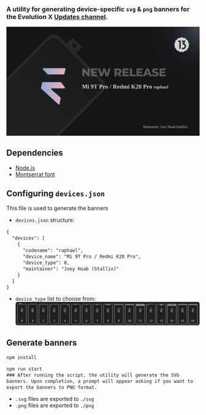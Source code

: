 ### A utility for generating device-specific `svg` & `png` banners for the Evolution X [Updates channel](https://t.me/evolutionxupdates).

![example](https://raw.githubusercontent.com/Evolution-X-Devices/official_banners/tiramisu/example.png)

## Dependencies
- [Node.js](https://nodejs.org/)
- [Montserrat font](https://fonts.google.com/specimen/Montserrat)

## Configuring `devices.json`
This file is used to generate the banners

- `devices.json` structure:
```
{
  "devices": [
    {
      "codename": "raphael",
      "device_name": "Mi 9T Pro / Redmi K20 Pro",
      "device_type": 0,
      "maintainer": "Joey Huab (Stallix)"
    }
  ]
}
```

- `device_type` list to choose from:
![device_types](https://raw.githubusercontent.com/Evolution-X-Devices/official_banners/tiramisu/device_types.png)

## Generate banners
```
npm install
```
```
npm run start
### After running the script, the utility will generate the SVG banners. Upon completion, a prompt will appear asking if you want to export the banners to PNG format.
```

- `.svg` files are exported to `./svg`
- `.png` files are exported to `./png`
